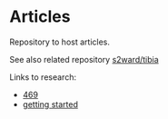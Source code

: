 # Articles

Repository to host articles.  

See also related repository [s2ward/tibia](https://github.com/s2ward/tibia)

Links to research: 

- [469](https://s2ward.github.io/docs/469/1/)
- [getting started](https://s2ward.github.io/docs/getting-started)
